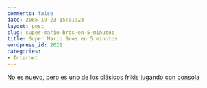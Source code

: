 ```yaml
---
comments: false
date: 2005-10-23 15:01:23
layout: post
slug: super-mario-bros-en-5-minutos
title: Super Mario Bros en 5 minutos
wordpress_id: 2621
categories:
- Internet
---
```


[No es nuevo, pero es uno de los clásicos frikis jugando con consola](http://speeddemosarchive.com/Mario1.html)
